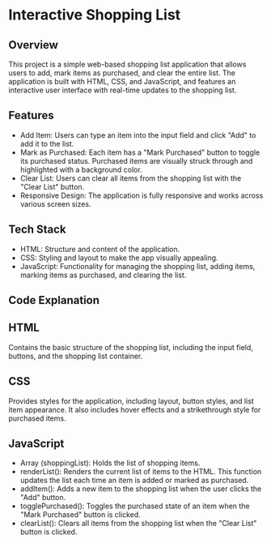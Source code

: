 # Interactive Shopping List

## Overview
This project is a simple web-based shopping list application that allows users to add, mark items as purchased, and clear the entire list. The application is built with HTML, CSS, and JavaScript, and features an interactive user interface with real-time updates to the shopping list.

## Features
- Add Item: Users can type an item into the input field and click "Add" to add it to the list.
- Mark as Purchased: Each item has a "Mark Purchased" button to toggle its purchased status. Purchased items are visually struck through and highlighted with a background color.
- Clear List: Users can clear all items from the shopping list with the "Clear List" button.
- Responsive Design: The application is fully responsive and works across various screen sizes.

## Tech Stack
- HTML: Structure and content of the application.
- CSS: Styling and layout to make the app visually appealing.
- JavaScript: Functionality for managing the shopping list, adding items, marking items as purchased, and clearing the list.

## Code Explanation
## HTML 
Contains the basic structure of the shopping list, including the input field, buttons, and the shopping list container.

## CSS
Provides styles for the application, including layout, button styles, and list item appearance. It also includes hover effects and a strikethrough style for purchased items.

## JavaScript
- Array (shoppingList): Holds the list of shopping items.
- renderList(): Renders the current list of items to the HTML. This function updates the list each time an item is added or marked as purchased.
- addItem(): Adds a new item to the shopping list when the user clicks the "Add" button.
- togglePurchased(): Toggles the purchased state of an item when the "Mark Purchased" button is clicked.
- clearList(): Clears all items from the shopping list when the "Clear List" button is clicked.

